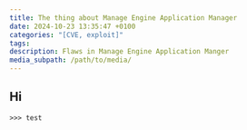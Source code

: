 ```yaml
---
title: The thing about Manage Engine Application Manager
date: 2024-10-23 13:35:47 +0100
categories: "[CVE, exploit]"
tags: 
description: Flaws in Manage Engine Application Manger
media_subpath: /path/to/media/
---
```

## Hi

```
>>> test
```